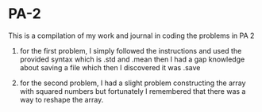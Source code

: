 # PA-2
This is a compilation of my work and journal in coding the problems in PA 2

1) for the first problem, I simply followed the instructions and used the provided syntax which is .std and .mean then I had a gap knowledge about saving a file which then I discovered it was .save

2) for the second problem, I had a slight problem constructing the array with squared numbers but fortunately I remembered that there was a way to reshape the array.
